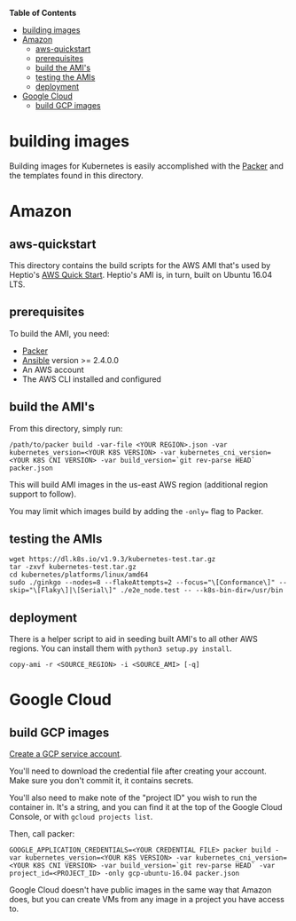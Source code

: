 <!-- markdown-toc start - Don't edit this section. Run M-x markdown-toc-refresh-toc -->
**Table of Contents**

- [building images](#building-images)
- [Amazon](#amazon)
    - [aws-quickstart](#aws-quickstart)
    - [prerequisites](#prerequisites)
    - [build the AMI's](#build-the-amis)
    - [testing the AMIs](#testing-the-amis)
    - [deployment](#deployment)
- [Google Cloud](#google-cloud)
    - [build GCP images](#build-gcp-images)

<!-- markdown-toc end -->

building images
===============
Building images for Kubernetes is easily accomplished with the [Packer](https://github.com/hashicorp/packer) and the templates found in this directory.

Amazon
======

aws-quickstart
--------------
This directory contains the build scripts for the AWS AMI that's used by Heptio's [AWS Quick Start](https://github.com/heptioaws-quickstart). Heptio's AMI is, in turn, built on Ubuntu 16.04 LTS.

prerequisites
-------------
To build the AMI, you need:

- [Packer](https://www.packer.io/docs/installation.html)
- [Ansible](http://docs.ansible.com/ansible/latest/intro_installation.html) version >= 2.4.0.0
- An AWS account
- The AWS CLI installed and configured

build the AMI's
---------------
From this directory, simply run:

```
/path/to/packer build -var-file <YOUR REGION>.json -var kubernetes_version=<YOUR K8S VERSION> -var kubernetes_cni_version=<YOUR K8S CNI VERSION> -var build_version=`git rev-parse HEAD` packer.json
```
This will build AMI images in the us-east AWS region (additional region support to follow).

You may limit which images build by adding the `-only=` flag to Packer.

testing the AMIs
----------------
```
wget https://dl.k8s.io/v1.9.3/kubernetes-test.tar.gz
tar -zxvf kubernetes-test.tar.gz
cd kubernetes/platforms/linux/amd64
sudo ./ginkgo --nodes=8 --flakeAttempts=2 --focus="\[Conformance\]" --skip="\[Flaky\]|\[Serial\]" ./e2e_node.test -- --k8s-bin-dir=/usr/bin
```

deployment
----------
There is a helper script to aid in seeding built AMI's to all other AWS regions.
You can install them with `python3 setup.py install`.

```
copy-ami -r <SOURCE_REGION> -i <SOURCE_AMI> [-q]
```

Google Cloud
============

build GCP images
-----------------

[Create a GCP service account][packergcp].

You'll need to download the credential file after creating your account. Make
sure you don't commit it, it contains secrets.

You'll also need to make note of the "project ID" you wish to run the container
in. It's a string, and you can find it at the top of the Google Cloud Console,
or with `gcloud projects list`.

Then, call packer:

```
GOOGLE_APPLICATION_CREDENTIALS=<YOUR CREDENTIAL FILE> packer build -var kubernetes_version=<YOUR K8S VERSION> -var kubernetes_cni_version=<YOUR K8S CNI VERSION> -var build_version=`git rev-parse HEAD` -var project_id=<PROJECT_ID> -only gcp-ubuntu-16.04 packer.json
```

Google Cloud doesn't have public images in the same way that Amazon does, but
you can create VMs from any image in a project you have access to.

[packergcp]: https://www.packer.io/docs/builders/googlecompute.html#running-without-a-compute-engine-service-account
